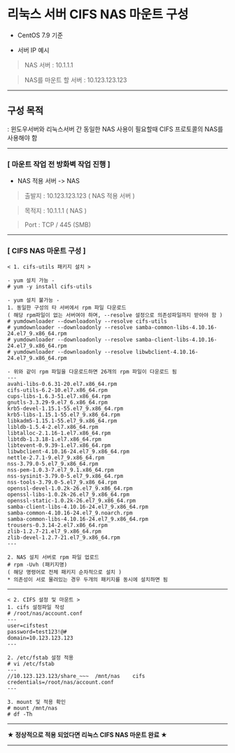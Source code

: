 # 리눅스 서버 CIFS NAS 마운트 구성
* CentOS 7.9 기준
  
* 서버 IP 예시

>  NAS 서버 : 10.1.1.1

>  NAS를 마운트 할 서버 : 10.123.123.123

***

## 구성 목적
: 윈도우서버와 리눅스서버 간 동일한 NAS 사용이 필요할때 CIFS 프로토콜의 NAS를 사용해야 함

***

### [ 마운트 작업 전 방화벽 작업 진행 ]
* NAS 적용 서버 -> NAS
> 출발지 : 10.123.123.123 ( NAS 적용 서버 )

> 목적지 : 10.1.1.1 ( NAS )

> Port : TCP / 445 (SMB)

***

### [ CIFS NAS 마운트 구성 ]
```
< 1. cifs-utils 패키지 설치 >

- yum 설치 가능 -
# yum -y install cifs-utils

- yum 설치 불가능 -
1. 동일한 구성의 타 서버에서 rpm 파일 다운로드
( 해당 rpm파일이 없는 서버여야 하며, --resolve 설정으로 의존성파일까지 받아야 함 )
# yumdownloader --downloadonly --resolve cifs-utils
# yumdownloader --downloadonly --resolve samba-common-libs-4.10.16-24.el7_9.x86_64.rpm
# yumdownloader --downloadonly --resolve samba-client-libs-4.10.16-24.el7_9.x86_64.rpm
# yumdownloader --downloadonly --resolve libwbclient-4.10.16-24.el7_9.x86_64.rpm

- 위와 같이 rpm 파일을 다운로드하면 26개의 rpm 파일이 다운로드 됨
---
avahi-libs-0.6.31-20.el7.x86_64.rpm
cifs-utils-6.2-10.el7.x86_64.rpm
cups-libs-1.6.3-51.el7.x86_64.rpm
gnutls-3.3.29-9.el7_6.x86_64.rpm
krb5-devel-1.15.1-55.el7_9.x86_64.rpm
krb5-libs-1.15.1-55.el7_9.x86_64.rpm
libkadm5-1.15.1-55.el7_9.x86_64.rpm
libldb-1.5.4-2.el7.x86_64.rpm
libtalloc-2.1.16-1.el7.x86_64.rpm
libtdb-1.3.18-1.el7.x86_64.rpm
libtevent-0.9.39-1.el7.x86_64.rpm
libwbclient-4.10.16-24.el7_9.x86_64.rpm
nettle-2.7.1-9.el7_9.x86_64.rpm
nss-3.79.0-5.el7_9.x86_64.rpm
nss-pem-1.0.3-7.el7_9.1.x86_64.rpm
nss-sysinit-3.79.0-5.el7_9.x86_64.rpm
nss-tools-3.79.0-5.el7_9.x86_64.rpm
openssl-devel-1.0.2k-26.el7_9.x86_64.rpm
openssl-libs-1.0.2k-26.el7_9.x86_64.rpm
openssl-static-1.0.2k-26.el7_9.x86_64.rpm
samba-client-libs-4.10.16-24.el7_9.x86_64.rpm
samba-common-4.10.16-24.el7_9.noarch.rpm
samba-common-libs-4.10.16-24.el7_9.x86_64.rpm
trousers-0.3.14-2.el7.x86_64.rpm
zlib-1.2.7-21.el7_9.x86_64.rpm
zlib-devel-1.2.7-21.el7_9.x86_64.rpm
---

2. NAS 설치 서버로 rpm 파일 업로드
# rpm -Uvh (패키지명)
( 해당 명령어로 전체 패키지 순차적으로 설치 )
* 의존성이 서로 물려있는 경우 두개의 패키지를 동시에 설치하면 됨
```
***
```
< 2. CIFS 설정 및 마운트 >
1. cifs 설정파일 작성
# /root/nas/account.conf
---
user=cifstest
password=test123!@#
domain=10.123.123.123
---

2. /etc/fstab 설정 적용
# vi /etc/fstab
---
//10.123.123.123/share_~~~  /mnt/nas    cifs    credentials=/root/nas/account.conf
---

3. mount 및 적용 확인
# mount /mnt/nas
# df -Th
```

***
**★ 정상적으로 적용 되었다면 리눅스 CIFS NAS 마운트 완료 ★**
***
